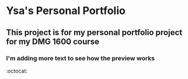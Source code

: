 # Ysa's Personal Portfolio

## This project is for my personal portfolio project for my DMG 1600 course ##

### I'm adding more text to see how the preview works ###

:octocat:
